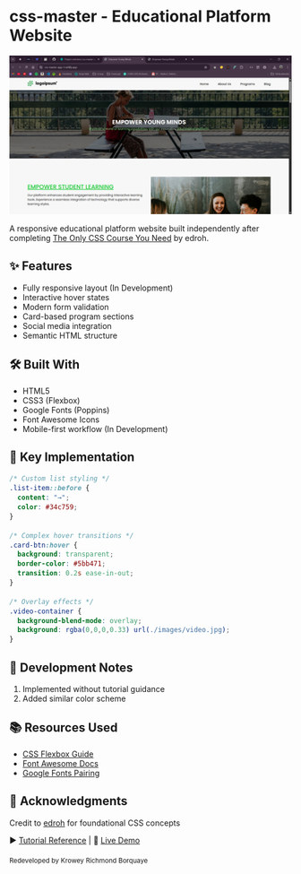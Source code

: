# css-master - Educational Platform Website

[![Project Preview](./images/screenshot.png)](https://css-master-app-1.netlify.app/)

A responsive educational platform website built independently after completing [The Only CSS Course You Need](https://youtu.be/0hrJGWrCux0) by edroh.

## ✨ Features
- Fully responsive layout (In Development)
- Interactive hover states
- Modern form validation
- Card-based program sections
- Social media integration
- Semantic HTML structure

## 🛠 Built With
- HTML5
- CSS3 (Flexbox)
- Google Fonts (Poppins)
- Font Awesome Icons
- Mobile-first workflow (In Development)

## 🧠 Key Implementation
```css
/* Custom list styling */
.list-item::before {
  content: "→";
  color: #34c759;
}

/* Complex hover transitions */
.card-btn:hover {
  background: transparent;
  border-color: #5bb471;
  transition: 0.2s ease-in-out;
}

/* Overlay effects */
.video-container {
  background-blend-mode: overlay;
  background: rgba(0,0,0,0.33) url(./images/video.jpg);
}
```

## 🚀 Development Notes
1. Implemented without tutorial guidance
2. Added similar color scheme

## 📚 Resources Used
- [CSS Flexbox Guide](https://css-tricks.com/snippets/css/a-guide-to-flexbox/)
- [Font Awesome Docs](https://fontawesome.com/docs)
- [Google Fonts Pairing](https://fonts.google.com/knowledge)

## 🙏 Acknowledgments
Credit to [edroh](https://youtube.com/@EdRohDev) for foundational CSS concepts

▶️ [Tutorial Reference](https://youtu.be/0hrJGWrCux0) | 🚀 [Live Demo](https://css-master-app-1.netlify.app/)

<sub>Redeveloped by Krowey Richmond Borquaye</sub>